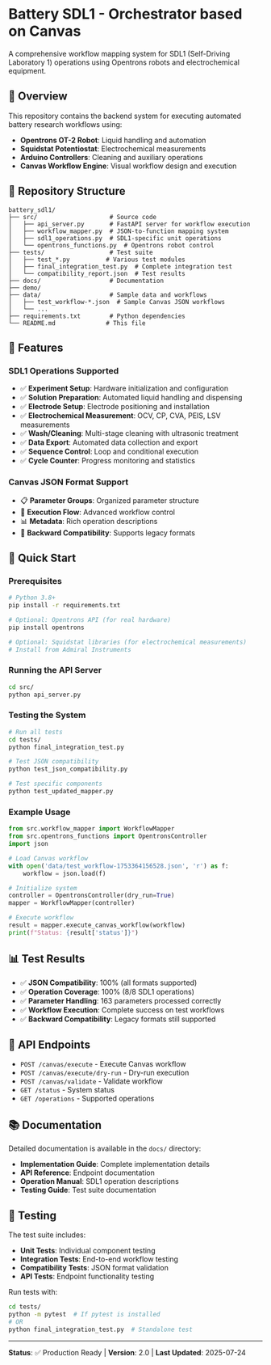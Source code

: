 # Battery SDL1 - Orchestrator based on Canvas

A comprehensive workflow mapping system for SDL1 (Self-Driving Laboratory 1) operations using Opentrons robots and electrochemical equipment.

## 🚀 Overview

This repository contains the backend system for executing automated battery research workflows using:
- **Opentrons OT-2 Robot**: Liquid handling and automation
- **Squidstat Potentiostat**: Electrochemical measurements
- **Arduino Controllers**: Cleaning and auxiliary operations
- **Canvas Workflow Engine**: Visual workflow design and execution

## 📁 Repository Structure

```
battery_sdl1/
├── src/                    # Source code
│   ├── api_server.py       # FastAPI server for workflow execution
│   ├── workflow_mapper.py  # JSON-to-function mapping system
│   ├── sdl1_operations.py  # SDL1-specific unit operations
│   └── opentrons_functions.py  # Opentrons robot control
├── tests/                  # Test suite
│   ├── test_*.py          # Various test modules
│   ├── final_integration_test.py  # Complete integration test
│   └── compatibility_report.json  # Test results
├── docs/                   # Documentation
├── demo/                  
├── data/                   # Sample data and workflows
│   ├── test_workflow-*.json  # Sample Canvas JSON workflows
│   └── ...
├── requirements.txt        # Python dependencies
└── README.md              # This file
```

## 🔧 Features

### SDL1 Operations Supported
- ✅ **Experiment Setup**: Hardware initialization and configuration
- ✅ **Solution Preparation**: Automated liquid handling and dispensing
- ✅ **Electrode Setup**: Electrode positioning and installation
- ✅ **Electrochemical Measurement**: OCV, CP, CVA, PEIS, LSV measurements
- ✅ **Wash/Cleaning**: Multi-stage cleaning with ultrasonic treatment
- ✅ **Data Export**: Automated data collection and export
- ✅ **Sequence Control**: Loop and conditional execution
- ✅ **Cycle Counter**: Progress monitoring and statistics

### Canvas JSON Format Support
- 📋 **Parameter Groups**: Organized parameter structure
- 🔄 **Execution Flow**: Advanced workflow control
- 📊 **Metadata**: Rich operation descriptions
- 🔄 **Backward Compatibility**: Supports legacy formats

## 🚀 Quick Start

### Prerequisites
```bash
# Python 3.8+
pip install -r requirements.txt

# Optional: Opentrons API (for real hardware)
pip install opentrons

# Optional: Squidstat libraries (for electrochemical measurements)
# Install from Admiral Instruments
```

### Running the API Server
```bash
cd src/
python api_server.py
```

### Testing the System
```bash
# Run all tests
cd tests/
python final_integration_test.py

# Test JSON compatibility
python test_json_compatibility.py

# Test specific components
python test_updated_mapper.py
```

### Example Usage
```python
from src.workflow_mapper import WorkflowMapper
from src.opentrons_functions import OpentronsController
import json

# Load Canvas workflow
with open('data/test_workflow-1753364156528.json', 'r') as f:
    workflow = json.load(f)

# Initialize system
controller = OpentronsController(dry_run=True)
mapper = WorkflowMapper(controller)

# Execute workflow
result = mapper.execute_canvas_workflow(workflow)
print(f"Status: {result['status']}")
```

## 📊 Test Results

- ✅ **JSON Compatibility**: 100% (all formats supported)
- ✅ **Operation Coverage**: 100% (8/8 SDL1 operations)
- ✅ **Parameter Handling**: 163 parameters processed correctly
- ✅ **Workflow Execution**: Complete success on test workflows
- ✅ **Backward Compatibility**: Legacy formats still supported

## 🔗 API Endpoints

- `POST /canvas/execute` - Execute Canvas workflow
- `POST /canvas/execute/dry-run` - Dry-run execution
- `POST /canvas/validate` - Validate workflow
- `GET /status` - System status
- `GET /operations` - Supported operations

## 📚 Documentation

Detailed documentation is available in the `docs/` directory:
- **Implementation Guide**: Complete implementation details
- **API Reference**: Endpoint documentation
- **Operation Manual**: SDL1 operation descriptions
- **Testing Guide**: Test suite documentation

## 🧪 Testing

The test suite includes:
- **Unit Tests**: Individual component testing
- **Integration Tests**: End-to-end workflow testing
- **Compatibility Tests**: JSON format validation
- **API Tests**: Endpoint functionality testing

Run tests with:
```bash
cd tests/
python -m pytest  # If pytest is installed
# OR
python final_integration_test.py  # Standalone test
```


---

**Status**: ✅ Production Ready | **Version**: 2.0 | **Last Updated**: 2025-07-24
